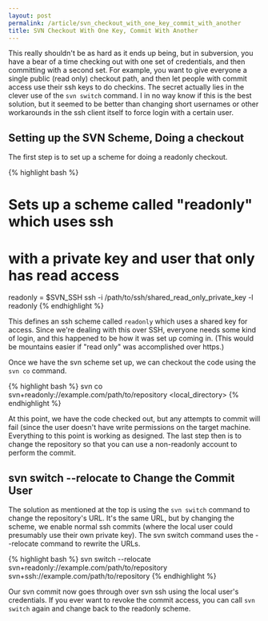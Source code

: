 ```yaml
---
layout: post
permalink: /article/svn_checkout_with_one_key_commit_with_another
title: SVN Checkout With One Key, Commit With Another
---
```


This really shouldn't be as hard as it ends up being, but in subversion, you have a bear of a time checking out with one set of credentials, and then committing with a second set. For example, you want to give everyone a single public (read only) checkout path, and then let people with commit access use their ssh keys to do checkins. The secret actually lies in the clever use of the `svn switch` command. I in no way know if this is the best solution, but it seemed to be better than changing short usernames or other workarounds in the ssh client itself to force login with a certain user.

## Setting up the SVN Scheme, Doing a checkout

The first step is to set up a scheme for doing a readonly checkout.

{% highlight bash %}
# Sets up a scheme called "readonly" which uses ssh
# with a private key and user that only has read access
readonly = $SVN_SSH ssh -i /path/to/ssh/shared_read_only_private_key -l readonly
{% endhighlight %}

This defines an ssh scheme called `readonly` which uses a shared key for access. Since we're dealing with this over SSH, everyone needs some kind of login, and this happened to be how it was set up coming in. (This would be mountains easier if "read only" was accomplished over https.)

Once we have the svn scheme set up, we can checkout the code using the `svn co` command.

{% highlight bash %}
svn co svn+readonly://example.com/path/to/repository <local_directory>
{% endhighlight %}

At this point, we have the code checked out, but any attempts to commit will fail (since the user doesn't have write permissions on the target machine. Everything to this point is working as designed. The last step then is to change the repository so that you can use a non-readonly account to perform the commit.

## svn switch --relocate to Change the Commit User
The solution as mentioned at the top is using the `svn switch` command to change the repository's URL. It's the same URL, but by changing the scheme, we enable normal ssh commits (where the local user could presumably use their own private key). The svn switch command uses the --relocate command to rewrite the URLs.

{% highlight bash %}
svn switch --relocate svn+readonly://example.com/path/to/repository svn+ssh://example.com/path/to/repository
{% endhighlight %}

Our svn commit now goes through over svn ssh using the local user's credentials. If you ever want to revoke the commit access, you can call `svn switch` again and change back to the readonly scheme.
